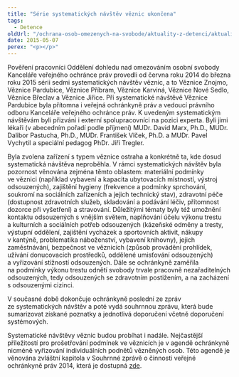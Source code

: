 ```yaml
---
title: "Série systematických návštěv věznic ukončena"
tags:
  - Detence
oldUrl: "/ochrana-osob-omezenych-na-svobode/aktuality-z-detenci/aktuality-z-detenci-2015/serie-systematickych-navstev-veznic-ukoncena/"
date: 2015-05-07
perex: "<p></p>"
---
```


<!-- imported from the old website -->

<p>Pověření pracovníci Oddělení dohledu nad omezováním osobní svobody Kanceláře veřejného ochránce práv provedli od června roku 2014 do března roku 2015 sérii sedmi systematických návštěv věznic, a to Věznice Znojmo, Věznice Pardubice, Věznice Příbram, Věznice Karviná, Věznice Nové Sedlo, Věznice Břeclav a Věznice Jiřice. Při systematické návštěvě Věznice Pardubice byla přítomna i veřejná ochránkyně práv a vedoucí právního odboru Kanceláře veřejného ochránce práv. K uvedeným systematickým návštěvám byli přizváni i externí spolupracovníci na pozici experta. Byli jimi lékaři (v abecedním pořadí podle příjmení) MUDr. David Marx, Ph.D., MUDr. Dalibor Pastucha, Ph.D., MUDr. František Vlček, Ph.D. a MUDr. Pavel Vychytil a speciální pedagog PhDr. Jiří Tregler.</p><p>Byla zvolena zařízení s typem věznice ostraha a konkrétně ta, kde dosud systematická návštěva neproběhla. V rámci systematických návštěv byla pozornost věnována zejména těmto oblastem: materiální podmínky ve věznici (například vybavení a kapacita ubytovacích místností, výstroj odsouzených), zajištění hygieny (frekvence a podmínky sprchování, soukromí na sociálních zařízeních a jejich technický stav), zdravotní péče (dostupnost zdravotních služeb, skladování a podávání léčiv, přítomnost dozorce při vyšetření) a stravování. Důležitými tématy byly též umožnění kontaktu odsouzených s vnějším světem, naplňování účelu výkonu trestu a kulturních a sociálních potřeb odsouzených (kázeňské odměny a tresty, výstupní oddělení, zajištění vycházek a sportovních aktivit, nákupy v kantýně, problematika náboženství, vybavení knihovny), jejich zaměstnávání, bezpečnost ve věznicích (způsob provádění prohlídek, užívání donucovacích prostředků, oddělené umisťování odsouzených) a vyřizování stížností odsouzených. Dále se ochránkyně zaměřila na podmínky výkonu trestu odnětí svobody trvale pracovně nezařaditelných odsouzených, tedy odsouzených se zdravotním postižením, a na zacházení s odsouzenými cizinci.</p><p>V současné době dokončuje ochránkyně poslední ze zpráv ze systematických návštěv a poté vydá souhrnnou zprávu, která bude sumarizovat získané poznatky a jednotlivá doporučení včetně doporučení systémových. </p><p>Systematické návštěvy věznic budou probíhat i nadále. Nejčastější příležitostí pro prošetřování podmínek ve věznicích je v agendě ochránkyně nicméně vyřizování individuálních podnětů vězněných osob. Této agendě je věnována zvláštní kapitola v Souhrnné zprávě o činnosti veřejné ochránkyně práv 2014, která je dostupná <a href="http://www.ochrance.cz/fileadmin/user_upload/zpravy_pro_poslaneckou_snemovnu/Souhrnna-zprava_VOP_2014.pdf">zde</a>.</p>
